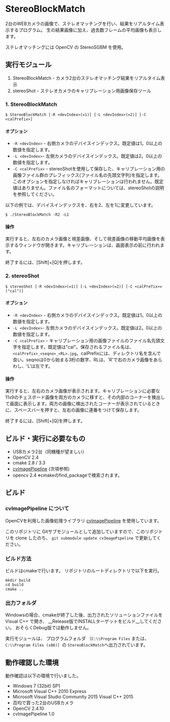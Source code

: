 # StereoBlockMatch

2台のWEBカメラの画像で、ステレオマッチングを行い、結果をリアルタイム表示するプログラム。
生の結果画像に加え、過去数フレームの平均画像も表示します。

ステレオマッチングには OpenCV の StereoSGBM を使用。

## 実行モジュール

1. StereoBlockMatch - カメラ2台のステレオマッチング結果をリアルタイム表示
2. stereoShot - ステレオカメラのキャリブレーション用画像保存ツール

### 1. StereoBlockMatch

```
$ StereoBlockMatch [-R <devIndex>(=1)] [-L <devIndex>(=2)] [-C <calPrefix>]
```

#### オプション

* `-R <devIndex>` - 右側カメラのデバイスインデックス。既定値は1。0以上の数値を指定します。
* `-L <devIndex>`- 左側カメラのデバイスインデックス。既定値は2。0以上の数値を指定します。
* `-C <calPrefix>` - stereoShotを使用して保存した、キャリブレーション用の画像ファイル群のプレフィックス(ファイル名の先頭文字列)を指定します。このオプションを指定しなければキャリブレーションは行われません。既定値はありません。ファイル名のフォーマットについては、stereoShotの説明を参照してください。

以下の例では、デバイスインデックスを、右を2、左を1に変更しています。

`$ ./StereoBlockMatch -R2 -L1`

#### 操作

実行すると、左右のカメラ画像と視差画像、そして視差画像の移動平均画像を表示するウィンドウが開きます。キャリブレーションは、画面表示の前に行われます。

終了するには、[Shift]+[Q]を押します。

### 2. stereoShot

```
$ stereoShot [-R <devIndex>(=1)] [-L <devIndex>(=2)] [-C <calPrefix>=("cal")]
```

#### オプション

* `-R <devIndex>` - 右側カメラのデバイスインデックス。既定値は1。0以上の数値を指定します。
* `-L <devIndex>`- 左側カメラのデバイスインデックス。既定値は2。0以上の数値を指定します。
* `-C <calPrefix>` - キャリブレーション用の画像ファイルのファイル名先頭文字を指定します。既定値は"cal"。保存されるファイル名は、`<calPrefix>_<seqno>_<RL>.jpg`。calPrefixには、ディレクトリ名を含んで良い。seqnoは0から始まる3桁の数字、RLは、'R'で右のカメラ画像をあらわし、'L'は左です。

#### 操作

実行すると、左右のカメラ画像が表示されます。キャリブレーションに必要な11x9のチェスボード画像を両方のカメラに移すと、その内部のコーナーを検出して画面に表示します。両方の画像に検出されたコーナーが表示されているときに、スペースバーを押すと、左右の画像に連番をつけて保存します。

終了するには、[Shift]+[Q]を押します。

## ビルド・実行に必要なもの

* USBカメラ2台（同機種が望ましい）
* OpenCV 2.4
* cmake 2.8 / 3.3
* [cvImagePipeline](https://github.com/takamin/cvImagePipeline) (次項参照)
* opencv 2.4 ※cmakeのfind\_packageで検索されます。

## ビルド

### cvImagePipeline について

OpenCVを利用した画像処理ライブラリ [cvImagePipeline](https://github.com/takamin/cvImagePipeline)
を使用しています。

このリポジトリに Gitサブモジュールとして追加していますので、このリポジトリを clone したのち、
`git submodule update cvImagePipeline` で更新してください。


### ビルド方法

ビルドはcmakeで行います。
リポジトリのルートディレクトリで以下を実行。

```
mkdir build
cd build
cmake ..
```

### 出力フォルダ

Windowsの場合、cmakeが終了した後、出力されたソリューションファイルを Visual C++ で開き、
__Release版でINSTALLターゲットをビルド__してください。
おそらくDebug版では動作しません。

実行モジュールは、
プログラムフォルダ
（`C:\\Program Files` または、
`C:\\Program Files (x86)`）の
`StereoBlockMatch`へ出力されています。

## 動作確認した環境

動作確認は以下の環境で行いました。

* Windows 7 (32bit) SP1
* Microsoft Visual C++ 2010 Express
* Microsoft Visual Studio Community 2015 Visual C++ 2015
* 百均で買った2台のUSBカメラ
* OpenCV 2.4.10
* cvImagePipeline 1.0

